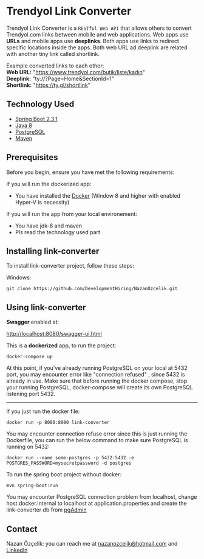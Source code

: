 # Trendyol Link Converter

Trendyol Link Converter is a `RESTful Web API` that allows others to convert Trendyol.com links between mobile and web applications.
Web apps use **URLs** and mobile apps use **deeplinks**. Both apps use links to redirect specific locations inside the apps.
Both web URL ad deeplink are related with another tiny link called shortlink.

Example converted links to each other:            
**Web URL:** "https://www.trendyol.com/butik/liste/kadın"   
**Deeplink:** "ty://?Page=Home&SectionId=1"                             
**Shortlink:** "https://ty.gl/shortlink"

## Technology Used

* [Spring Boot 2.3.1](https://spring.io/projects/spring-boot)    
* [Java 8](https://www.oracle.com/tr/java/technologies/javase/javase-jdk8-downloads.html)
* [PostgreSQL](https://www.postgresql.org/download/)
* [Maven](https://maven.apache.org/download.cgi)

## Prerequisites

Before you begin, ensure you have met the following requirements:

If you will run the dockerized app:
* You have installed the [Docker](https://www.docker.com/products/docker-desktop) 
 (Window 8 and higher with enabled Hyper-V is necessity) 

If you will run the app from your local environement:
* You have jdk-8 and maven
* Pls read the technology used part

## Installing link-converter

To install link-converter project, follow these steps:

Windows:
```
git clone https://github.com/DevelopmentHiring/NazanOzcelik.git
```


## Using link-converter


**Swagger** enabled at:

[http://localhost:8080/swagger-ui.html](http://localhost:8080/swagger-ui.html)


This is a **dockerized** app, to run the project:
```
docker-compose up
```

At this point, if you've already running PostgreSQL on your local at 5432 port, you may encounter error like "connection refused" , since 5432 is already in use.
Make sure that before running the docker compose, stop your running PostgreSQL, docker-compose will create its own PostgreSQL listening port 5432.

**********************************************************************************************

If you just run the docker file:

```
docker run -p 8080:8080 link-converter
```
You may encounter connection refuse error since this is just running the Dockerfile, you can run the below command to make sure PostgreSQL is running on 5432:

```
docker run --name some-postgres -p 5432:5432 -e POSTGRES_PASSWORD=mysecretpassword -d postgres
```





To run the spring boot project without docker:

```
mvn spring-boot:run
```
You may encounter PostgreSQL connection problem from localhost, change host.docker.internal to localhost at application.properties and create the link-converter db from [pgAdmin](https://www.pgadmin.org/download/)


## Contact

Nazan Özçelik: you can reach me at nazanozcelik@hotmail.com and [LinkedIn](linkedin.com/in/nazanozcelik)


